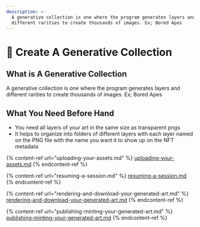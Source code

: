 ```yaml
---
description: >-
  A generative collection is one where the program generates layers and
  different rarities to create thousands of images. Ex; Bored Apes
---
```


# 📂 Create A Generative Collection

##

## What is A Generative Collection

A generative collection is one where the program generates layers and different rarities to create thousands of images. Ex; Bored Apes

## What You Need Before Hand

* You need all layers of your art in the same size as transparent pngs
* It helps to organize into folders of different layers with each layer named on the PNG file with the name you want it to show up on the NFT metadata

{% content-ref url="uploading-your-assets.md" %}
[uploading-your-assets.md](uploading-your-assets.md)
{% endcontent-ref %}

{% content-ref url="resuming-a-session.md" %}
[resuming-a-session.md](resuming-a-session.md)
{% endcontent-ref %}

{% content-ref url="rendering-and-download-your-generated-art.md" %}
[rendering-and-download-your-generated-art.md](rendering-and-download-your-generated-art.md)
{% endcontent-ref %}

{% content-ref url="publishing-minting-your-generated-art.md" %}
[publishing-minting-your-generated-art.md](publishing-minting-your-generated-art.md)
{% endcontent-ref %}
